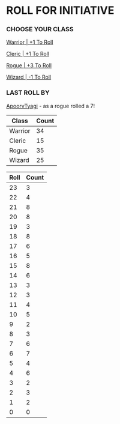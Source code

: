 # ROLL FOR INITIATIVE
### CHOOSE YOUR CLASS

[Warrior | +1 To Roll](https://github.com/benjaminsampica/benjaminsampica/issues/new?title=roll%7Cwarrior&body=Just+click+%27Submit+new+issue%27.)

[Cleric | +1 To Roll](https://github.com/benjaminsampica/benjaminsampica/issues/new?title=roll%7Ccleric&body=Just+click+%27Submit+new+issue%27.)

[Rogue | +3 To Roll](https://github.com/benjaminsampica/benjaminsampica/issues/new?title=roll%7Crogue&body=Just+click+%27Submit+new+issue%27.)

[Wizard | -1 To Roll](https://github.com/benjaminsampica/benjaminsampica/issues/new?title=roll%7Cwizard&body=Just+click+%27Submit+new+issue%27.)
### LAST ROLL BY
[ApoorvTyagi](https://www.github.com/ApoorvTyagi) - as a rogue rolled a 7!

|Class|Count|
|-|-|
|Warrior|34|
|Cleric|15|
|Rogue|35|
|Wizard|25|

|Roll|Count|
|-|-|
|23|3
|22|4
|21|8
|20|8
|19|3
|18|8
|17|6
|16|5
|15|8
|14|6
|13|3
|12|3
|11|4
|10|5
|9|2
|8|3
|7|6
|6|7
|5|4
|4|6
|3|2
|2|3
|1|2
|0|0
